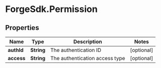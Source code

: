 # ForgeSdk.Permission

## Properties
Name | Type | Description | Notes
------------ | ------------- | ------------- | -------------
**authId** | **String** | The authentication ID | [optional] 
**access** | **String** | The authentication access type | [optional] 



